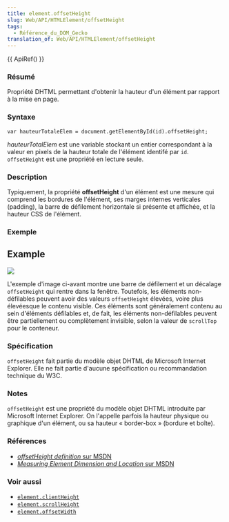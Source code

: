 ```yaml
---
title: element.offsetHeight
slug: Web/API/HTMLElement/offsetHeight
tags:
  - Référence_du_DOM_Gecko
translation_of: Web/API/HTMLElement/offsetHeight
---
```

{{ ApiRef() }}

### Résumé

Propriété DHTML permettant d'obtenir la hauteur d'un élément par rapport à la mise en page.

### Syntaxe

    var hauteurTotaleElem = document.getElementById(id).offsetHeight;

_hauteurTotalElem_ est une variable stockant un entier correspondant à la valeur en pixels de la hauteur totale de l'élément identifé par `id`. `offsetHeight` est une propriété en lecture seule.

### Description

Typiquement, la propriété **offsetHeight** d'un élément est une mesure qui comprend les bordures de l'élément, ses marges internes verticales (padding), la barre de défilement horizontale si présente et affichée, et la hauteur CSS de l'élément.

### Exemple

## Example

![](dimensions-offset.png)

L'exemple d'image ci-avant montre une barre de défilement et un décalage `offsetHeight` qui rentre dans la fenêtre. Toutefois, les éléments non-défilables peuvent avoir des valeurs `offsetHeight` élevées, voire plus élevéesque le contenu visible. Ces éléments sont généralement contenu au sein d'éléments défilables et, de fait, les éléments non-défilables peuvent être partiellement ou complètement invisible, selon la valeur de `scrollTop` pour le conteneur.

### Spécification

`offsetHeight` fait partie du modèle objet DHTML de Microsoft Internet Explorer. Elle ne fait partie d'aucune spécification ou recommandation technique du W3C.

### Notes

`offsetHeight` est une propriété du modèle objet DHTML introduite par Microsoft Internet Explorer. On l'appelle parfois la hauteur physique ou graphique d'un élément, ou sa hauteur «&nbsp;border-box&nbsp;» (bordure et boîte).

### Références

- [_offsetHeight definition_ sur MSDN](http://msdn.microsoft.com/workshop/author/dhtml/reference/properties/offsetheight.asp?frame=true)
- [_Measuring Element Dimension and Location_ sur MSDN](http://msdn.microsoft.com/workshop/author/om/measuring.asp)

### Voir aussi

- [`element.clientHeight`](/fr/DOM/element.clientHeight)
- [`element.scrollHeight`](/fr/DOM/element.scrollHeight)
- [`element.offsetWidth`](/fr/DOM/element.offsetWidth)
